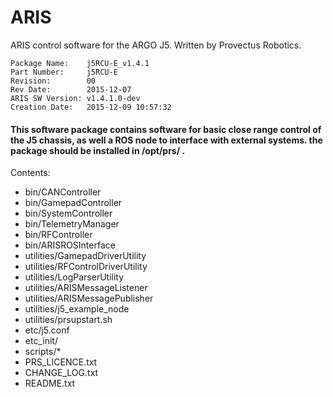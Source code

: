 # ARIS
ARIS control software for the ARGO J5. Written by Provectus Robotics.
```
Package Name:    j5RCU-E_v1.4.1
Part Number:     j5RCU-E
Revision:        00
Rev Date:        2015-12-07
ARIS SW Version: v1.4.1.0-dev
Creation Date:   2015-12-09 10:57:32
```

#### This software package contains software for basic close range control of the J5 chassis, as well a ROS node to interface with external systems. the package should be installed in /opt/prs/ .

Contents:
* bin/CANController
* bin/GamepadController
* bin/SystemController
* bin/TelemetryManager
* bin/RFController
* bin/ARISROSInterface
* utilities/GamepadDriverUtility
* utilities/RFControlDriverUtility
* utilities/LogParserUtility
* utilities/ARISMessageListener
* utilities/ARISMessagePublisher
* utilities/j5_example_node
* utilities/prsupstart.sh
* etc/j5.conf
* etc_init/<upstart scripts>
* scripts/*
* PRS_LICENCE.txt
* CHANGE_LOG.txt
* README.txt
